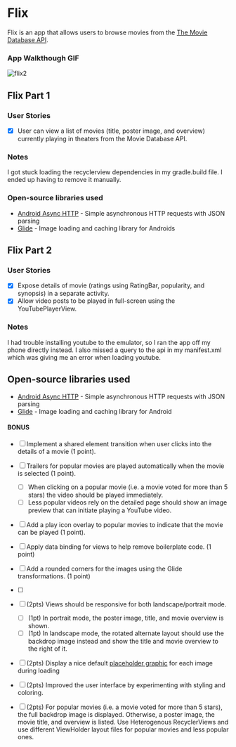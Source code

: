 # Flix
Flix is an app that allows users to browse movies from the [The Movie Database API](http://docs.themoviedb.apiary.io/#).

### App Walkthough GIF
![flix2](https://user-images.githubusercontent.com/40577932/133109398-dec65174-ad4c-4979-9534-018a55cbd598.gif)

## Flix Part 1

### User Stories
- [x] User can view a list of movies (title, poster image, and overview) currently playing in theaters from the Movie Database API.

### Notes
I got stuck loading the recyclerview dependencies in my gradle.build file. I ended up having to remove it manually. 

### Open-source libraries used

- [Android Async HTTP](https://github.com/codepath/CPAsyncHttpClient) - Simple asynchronous HTTP requests with JSON parsing
- [Glide](https://github.com/bumptech/glide) - Image loading and caching library for Androids


## Flix Part 2

### User Stories

- [x] Expose details of movie (ratings using RatingBar, popularity, and synopsis) in a separate activity.
- [x]  Allow video posts to be played in full-screen using the YouTubePlayerView.

### Notes

I had trouble installing youtube to the emulator, so I ran the app off my phone directly instead. I also missed a query to the api in my manifest.xml which was giving me an error when loading youtube.

## Open-source libraries used
- [Android Async HTTP](https://github.com/codepath/CPAsyncHttpClient) - Simple asynchronous HTTP requests with JSON parsing
- [Glide](https://github.com/bumptech/glide) - Image loading and caching library for Android

#### BONUS

- [ ] Implement a shared element transition when user clicks into the details of a movie (1 point).
- [ ] Trailers for popular movies are played automatically when the movie is selected (1 point).
  - [ ] When clicking on a popular movie (i.e. a movie voted for more than 5 stars) the video should be played immediately.
  - [ ] Less popular videos rely on the detailed page should show an image preview that can initiate playing a YouTube video.
- [ ] Add a play icon overlay to popular movies to indicate that the movie can be played (1 point).
- [ ] Apply data binding for views to help remove boilerplate code. (1 point)
- [ ] Add a rounded corners for the images using the Glide transformations. (1 point)
- [ ] 
- [ ] (2pts) Views should be responsive for both landscape/portrait mode.
   - [ ] (1pt) In portrait mode, the poster image, title, and movie overview is shown.
   - [ ] (1pt) In landscape mode, the rotated alternate layout should use the backdrop image instead and show the title and movie overview to the right of it.

- [ ] (2pts) Display a nice default [placeholder graphic](https://guides.codepath.org/android/Displaying-Images-with-the-Glide-Library#advanced-usage) for each image during loading
- [ ] (2pts) Improved the user interface by experimenting with styling and coloring.
- [ ] (2pts) For popular movies (i.e. a movie voted for more than 5 stars), the full backdrop image is displayed. Otherwise, a poster image, the movie title, and overview is listed. Use Heterogenous RecyclerViews and use different ViewHolder layout files for popular movies and less popular ones.


